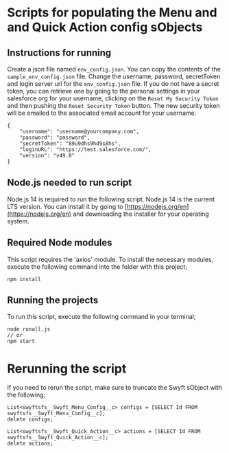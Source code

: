 # Scripts for populating the Menu and and Quick Action config sObjects

## Instructions for running

Create a json file named `env_config.json`. You can copy the contents of the `sample_env_config.json` file. Change the username, password, secretToken and login server url for the `env_config.json` file. If you do not have a secret token, you can retrieve one by
going to the personal settings in your salesforce org for your username, clicking on the `Reset My Security Token` and then pushing the `Reset Security Token` button. The new security token will be emailed to the associated email account for your username. 

```
{
    "username": "username@yourcompany.com",
    "password": "password",
    "secretToken": "89u9dhs9hd9s8hs", 
    "loginURL": "https://test.salesforce.com/",
    "version": "v49.0"
}
```

## Node.js needed to run script

Node.js 14 is required to run the following script. Node.js 14 is the current LTS version. You can install it by going to [https://nodejs.org/en](https://nodejs.org/en) and downloading the installer for your operating system.

## Required Node modules

This script requires the 'axios' module. To install the necessary modules, execute the following command into the folder with this project;

```cli
npm install
```

## Running the projects

To run this script, execute the following command in your terminal;

```cli
node runall.js
// or
npm start
```

# Rerunning the script

If you need to rerun the script, make sure to truncate the Swyft sObject with the following;

```apex
List<swyftsfs__Swyft_Menu_Config__c> configs = [SELECT Id FROM swyftsfs__Swyft_Menu_Config__c];
delete configs;

List<swyftsfs__Swyft_Quick_Action__c> actions = [SELECT Id FROM swyftsfs__Swyft_Quick_Action__c];
delete actions;

```
